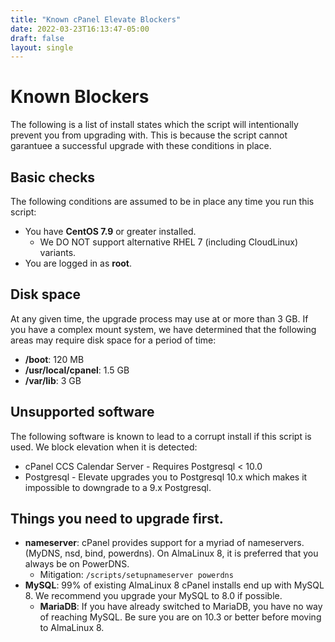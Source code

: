 ```yaml
---
title: "Known cPanel Elevate Blockers"
date: 2022-03-23T16:13:47-05:00
draft: false
layout: single
---
```


# Known Blockers

The following is a list of install states which the script will intentionally prevent you from upgrading with. This is because the script cannot garantuee a successful upgrade with these conditions in place.

## Basic checks

The following conditions are assumed to be in place any time you run this script:

* You have **CentOS 7.9** or greater installed.
  * We DO NOT support alternative RHEL 7 (including CloudLinux) variants.
* You are logged in as **root**.

## Disk space

At any given time, the upgrade process may use at or more than 3 GB. If you have a complex mount system, we have determined that the following areas may require disk space for a period of time:

* **/boot**: 120 MB
* **/usr/local/cpanel**: 1.5 GB
* **/var/lib**: 3 GB

## Unsupported software

The following software is known to lead to a corrupt install if this script is used. We block elevation when it is detected:

* cPanel CCS Calendar Server - Requires Postgresql < 10.0
* Postgresql - Elevate upgrades you to Postgresql 10.x which makes it impossible to downgrade to a 9.x Postgresql.

## Things you need to upgrade first.

* **nameserver**: cPanel provides support for a myriad of nameservers. (MyDNS, nsd, bind, powerdns). On AlmaLinux 8, it is preferred that you always be on PowerDNS.
  * Mitigation: `/scripts/setupnameserver powerdns`
* **MySQL**: 99% of existing AlmaLinux 8 cPanel installs end up with MySQL 8. We recommend you upgrade your MySQL to 8.0 if possible.
  * **MariaDB**: If you have already switched to MariaDB, you have no way of reaching MySQL. Be sure you are on 10.3 or better before moving to AlmaLinux 8.


&nbsp;

&nbsp;

&nbsp;

&nbsp;

&nbsp;

&nbsp;

&nbsp;

&nbsp;

&nbsp;

&nbsp;

&nbsp;

&nbsp;

&nbsp;

&nbsp;

&nbsp;

&nbsp;

